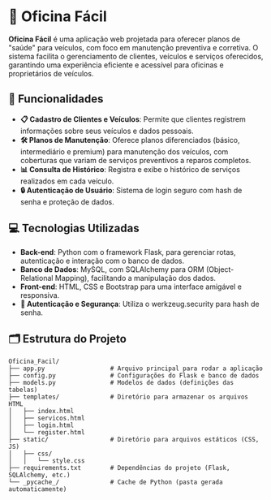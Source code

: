 # 🚗 Oficina Fácil

**Oficina Fácil** é uma aplicação web projetada para oferecer planos de "saúde" para veículos, com foco em manutenção preventiva e corretiva. O sistema facilita o gerenciamento de clientes, veículos e serviços oferecidos, garantindo uma experiência eficiente e acessível para oficinas e proprietários de veículos.

## 🌟 Funcionalidades

- **📋 Cadastro de Clientes e Veículos**: Permite que clientes registrem informações sobre seus veículos e dados pessoais.
- **🛠️ Planos de Manutenção**: Oferece planos diferenciados (básico, intermediário e premium) para manutenção dos veículos, com coberturas que variam de serviços preventivos a reparos completos.
- **📊 Consulta de Histórico**: Registra e exibe o histórico de serviços realizados em cada veículo.
- **🔒 Autenticação de Usuário**: Sistema de login seguro com hash de senha e proteção de dados.

## 💻 Tecnologias Utilizadas

- **Back-end**: Python com o framework Flask, para gerenciar rotas, autenticação e interação com o banco de dados.
- **Banco de Dados**: MySQL, com SQLAlchemy para ORM (Object-Relational Mapping), facilitando a manipulação dos dados.
- **Front-end**: HTML, CSS e Bootstrap para uma interface amigável e responsiva.
- **🔐 Autenticação e Segurança**: Utiliza o werkzeug.security para hash de senha.

## 🗂️ Estrutura do Projeto

```plaintext
Oficina_Facil/
├── app.py                  # Arquivo principal para rodar a aplicação
├── config.py               # Configurações do Flask e banco de dados
├── models.py               # Modelos de dados (definições das tabelas)
├── templates/              # Diretório para armazenar os arquivos HTML
│   ├── index.html
│   ├── servicos.html
│   ├── login.html
│   └── register.html
├── static/                 # Diretório para arquivos estáticos (CSS, JS)
│   ├── css/
│   │   └── style.css
├── requirements.txt        # Dependências do projeto (Flask, SQLAlchemy, etc.)
└── _pycache_/              # Cache de Python (pasta gerada automaticamente)
